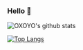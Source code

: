### Hello 🐛

![OXOYO's github stats](https://github-readme-stats.vercel.app/api?username=OXOYO&show_icons=true&theme=vue)

[![Top Langs](https://github-readme-stats.vercel.app/api/top-langs/?username=OXOYO)](https://github.com/anuraghazra/github-readme-stats)

<!--
**OXOYO/OXOYO** is a ✨ _special_ ✨ repository because its `README.md` (this file) appears on your GitHub profile.

Here are some ideas to get you started:

- 🔭 I’m currently working on ...
- 🌱 I’m currently learning ...
- 👯 I’m looking to collaborate on ...
- 🤔 I’m looking for help with ...
- 💬 Ask me about ...
- 📫 How to reach me: ...
- 😄 Pronouns: ...
- ⚡ Fun fact: ...
-->
